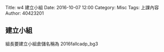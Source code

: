 Title: w4 建立小組
Date: 2016-10-07 12:00
Category: Misc
Tags: 上課內容
Author: 40423201

<!-- PELICAN_END_SUMMARY -->

<h2>建立小組</h2>

 組長要建立小組倉儲名稱為 2016fallcadp_bg3
